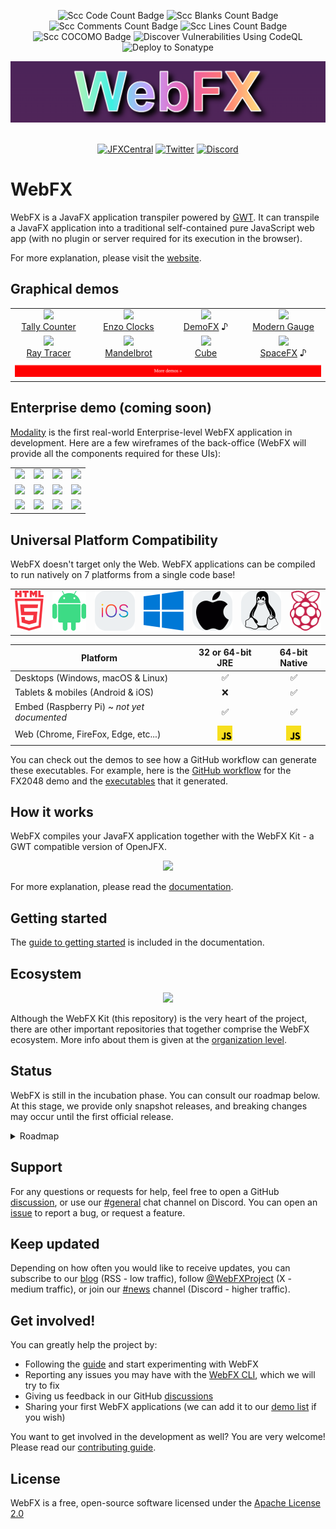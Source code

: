 
<div align="center">

![Scc Code Count Badge](https://sloc.xyz/github/webfx-project/webfx/?category=code)
![Scc Blanks Count Badge](https://sloc.xyz/github/webfx-project/webfx/?category=blanks)
![Scc Comments Count Badge](https://sloc.xyz/github/webfx-project/webfx/?category=comments)
![Scc Lines Count Badge](https://sloc.xyz/github/webfx-project/webfx/?category=lines)
![Scc COCOMO Badge](https://sloc.xyz/github/webfx-project/webfx/?category=cocomo)
![Discover Vulnerabilities Using CodeQL](https://github.com/webfx-project/webfx/actions/workflows/discover-vulnerabilities.yml/badge.svg)
![Deploy to Sonatype](https://github.com/webfx-project/webfx/actions/workflows/build-and-deploy-to-sonatype.yml/badge.svg)

<a href="https://webfx.dev"><img src="WebFX.png"/></a>
&nbsp;

[![JFXCentral](https://img.shields.io/badge/Find_me_on-JFXCentral-blue?logo=googlechrome&logoColor=white)](https://www.jfx-central.com/tools/webfx)
[![Twitter](https://img.shields.io/badge/follow-%40WebFXProject-0f80c0?logo=x)](https://twitter.com/WebFXProject) 
[![Discord](https://img.shields.io/badge/join-support_chat-0f80c0?logo=discord&logoColor=white)](https://discord.gg/7FQh3S5S)

</div>

# WebFX
WebFX is a JavaFX application transpiler powered by [GWT][gwt-website]. It can transpile a JavaFX application into a traditional self-contained pure JavaScript web app (with no plugin or server required for its execution in the browser).

For more explanation, please visit the [website][webfx-website].

## Graphical demos

<div align="center">
<table>
<tr>
<td align="center"><a href="https://tallycounter.webfx.dev"><img src="https://webfx-demos.github.io/webfx-demos-videos/TallyCounter.webp"/><br/>Tally Counter</a>
</td>
<td align="center"><a href="https://enzoclocks.webfx.dev"> <img src="https://webfx-demos.github.io/webfx-demos-videos/EnzoClocks.webp"/><br/> Enzo Clocks</a></td>
<td align="center"><a href="https://demofx.webfx.dev"><img src="https://webfx-demos.github.io/webfx-demos-videos/DemoFX.webp"/><br/>DemoFX</a> ♪</td>
<td align="center"><a href="https://moderngauge.webfx.dev"><img src="https://webfx-demos.github.io/webfx-demos-videos/ModernGauge.webp"/><br/>Modern Gauge</a></td>
</tr>
<tr>
<td align="center"><a href="https://raytracer.webfx.dev"><img src="https://webfx-demos.github.io/webfx-demos-videos/RayTracer.webp"/><br/>Ray Tracer</a></td>
<td align="center"><a href="https://mandelbrot.webfx.dev"><img src="https://webfx-demos.github.io/webfx-demos-videos/Mandelbrot.webp"/><br/>Mandelbrot</a></td>
<td align="center"><a href="https://cube.webfx.dev"><img src="https://webfx-demos.github.io/webfx-demos-videos/Cube.webp"/><br/>Cube</a></td>
<td align="center"><a href="https://spacefx.webfx.dev"><img src="https://webfx-demos.github.io/webfx-demos-videos/SpaceFX.webp"/><br/>SpaceFX</a> ♪</td>
</tr>
<tr>
<td colspan="4" align="center">
<a href="https://github.com/webfx-demos">
<img width="100%" src='MoreDemos.svg'/>
</a>
</td>
</tr>
</table>
</div>

## Enterprise demo (coming soon)

[Modality](https://github.com/modalityone/modality) is the first real-world Enterprise-level WebFX application in development. Here are a few wireframes of the back-office (WebFX will provide all the components required for these UIs):

<table>
<tr>
<td><a href="https://modality.one/wireframes/Modality-wireframe-01.png"><img src="https://modality.one/wireframes/Modality-wireframe-01-thumbnail.png"/></a></td>
<td><a href="https://modality.one/wireframes/Modality-wireframe-02.png"><img src="https://modality.one/wireframes/Modality-wireframe-02-thumbnail.png"/></a></td>
<td><a href="https://modality.one/wireframes/Modality-wireframe-03.png"><img src="https://modality.one/wireframes/Modality-wireframe-03-thumbnail.png"/></a></td>
<td><a href="https://modality.one/wireframes/Modality-wireframe-04.png"><img src="https://modality.one/wireframes/Modality-wireframe-04-thumbnail.png"/></a></td>
</tr>
<tr>
<td><a href="https://modality.one/wireframes/Modality-wireframe-05.png"><img src="https://modality.one/wireframes/Modality-wireframe-05-thumbnail.png"/></a></td>
<td><a href="https://modality.one/wireframes/Modality-wireframe-06.png"><img src="https://modality.one/wireframes/Modality-wireframe-06-thumbnail.png"/></a></td>
<td><a href="https://modality.one/wireframes/Modality-wireframe-07.png"><img src="https://modality.one/wireframes/Modality-wireframe-07-thumbnail.png"/></a></td>
<td><a href="https://modality.one/wireframes/Modality-wireframe-08.png"><img src="https://modality.one/wireframes/Modality-wireframe-08-thumbnail.png"/></a></td>
</tr>
<tr>
<td><a href="https://modality.one/wireframes/Modality-wireframe-09.png"><img src="https://modality.one/wireframes/Modality-wireframe-09-thumbnail.png"/></a></td>
<td><a href="https://modality.one/wireframes/Modality-wireframe-10.png"><img src="https://modality.one/wireframes/Modality-wireframe-10-thumbnail.png"/></a></td>
<td><a href="https://modality.one/wireframes/Modality-wireframe-11.png"><img src="https://modality.one/wireframes/Modality-wireframe-11-thumbnail.png"/></a></td>
<td><a href="https://modality.one/wireframes/Modality-wireframe-12.png"><img src="https://modality.one/wireframes/Modality-wireframe-12-thumbnail.png"/></a></td>
</tr>
</table>

## Universal Platform Compatibility

WebFX doesn't target only the Web. WebFX applications can be compiled to run natively on 7 platforms from a single code base!

<div align="center">

<table>
<tr>
<td><img src="html5.svg"/></td>
<td><img src="android.svg"/></td>
<td><img src="ios.svg"/></td>
<td><img src="windows.svg"/></td>
<td><img src="apple-dark.svg"/></td>
<td><img src="linux-dark.svg"/></td>
<td><img src="raspberry-pi.svg"/></td>
</tr>
</table>

| Platform                                    |       32 or 64-bit JRE        |         64-bit Native         |
|---------------------------------------------|:-----------------------------:|:-----------------------------:|
| Desktops (Windows, macOS & Linux)           |               ✅               |               ✅               |
| Tablets & mobiles (Android & iOS)           |               ❌               |               ✅               |
| Embed (Raspberry Pi) ~ *not yet documented* |               ✅               |               ✅               |
| Web (Chrome, FireFox, Edge, etc...)         | <img height=24 src="JS.svg"/> | <img height=24 src="JS.svg"/> |

</div>


You can check out the demos to see how a GitHub workflow can generate these executables.
For example, here is the [GitHub workflow](https://github.com/webfx-demos/webfx-demo-fx2048/blob/main/.github/workflows/builds.yml) for the FX2048 demo and the [executables](https://github.com/webfx-demos/webfx-demo-fx2048/releases) that it generated.

## How it works

WebFX compiles your JavaFX application together with the WebFX Kit - a GWT compatible version of OpenJFX.

<div align="center">
    <picture>
      <source media="(prefers-color-scheme: dark)" srcset="https://docs.webfx.dev/webfx-readmes/webfx-kit-dark.svg">
      <img src="https://docs.webfx.dev/webfx-how-it-works.svg">
    </picture>
</div>

For more explanation, please read the [documentation][webfx-docs].

## Getting started

The [guide to getting started][webfx-guide] is included in the documentation.

## Ecosystem

<div align="center">
    <picture>
      <source media="(prefers-color-scheme: dark)" srcset="https://docs.webfx.dev/webfx-readmes/webfx-project-dark.svg">
      <img src="https://docs.webfx.dev/webfx-readmes/webfx-project-light.svg" />
    </picture>
</div>

Although the WebFX Kit (this repository) is the very heart of the project, there are other important repositories that together comprise the WebFX ecosystem. More info about them is given at the [organization level](https://github.com/webfx-project).

## Status

WebFX is still in the incubation phase. You can consult our roadmap below. At this stage, we provide only snapshot releases, and breaking changes may occur until the first official release.

<details>
  <summary>Roadmap</summary>

- [x] Proof of Concept
- [x] Prototype
- [x] [WebFX CLI][webfx-cli-repo]
- [x] [WebFX Demos](https://github.com/webfx-demos)
- [x] [WebFX Website][webfx-website]
- [x] [WebFX Docs][webfx-docs]
- [x] [WebFX Blog][webfx-blog]
- [ ] <img src="plot.svg"></img> JavaFX coverage
    - [ ] <img src="plot.svg"></img> javafx-base ![](https://geps.dev/progress/80)
    - [ ] <img src="plot.svg"></img> javafx-graphics ![](https://geps.dev/progress/70) ⓵
    - [ ] <img src="plot.svg"></img> javafx-controls ![](https://geps.dev/progress/33) ⓶ 
    - [ ] <img src="plot.svg"></img> javafx-media ![](https://geps.dev/progress/85)
    - [ ] <img src="plot.svg"></img> javafx-web ![](https://geps.dev/progress/80)
    - [ ] <img src="plot.svg"></img> javafx-fxml ![](https://geps.dev/progress/10) ⓷
- [ ] <img src="plot.svg"></img> Language, Build & Runtime Environments
  - [x] [GWT][gwt-website] support
  - [ ] <img src="plot.svg"></img> [J2CL][j2cl-repo] support ![](https://geps.dev/progress/50) ⓸
  - [ ] <img src="plot.svg"></img> [TeaVM][teavm-website] support ![](https://geps.dev/progress/20) ⓹
  - [ ] [Kotlin][kotlin-website] support (via J2CL or TeaVM)
  - [ ] [Scala](https://www.scala-lang.org/) support (via TeaVM only)
  - [ ] [WebAssembly][jxbrowser-website] support (via J2CL or TeaVM)
  - [ ] [JxBrowser][jxbrowser-website] support ⓺
- [ ] <img src="plot.svg"></img> Ecosystem
    - [ ] <img src="plot.svg"></img> [WebFX Platform][webfx-platform-repo] ![](https://geps.dev/progress/85)
    - [ ] <img src="plot.svg"></img> [WebFX Extras][webfx-extras-repo] ![](https://geps.dev/progress/70) ⓻
    - [ ] <img src="plot.svg"></img> [WebFX Stack][webfx-stack-repo] ![](https://geps.dev/progress/60) ⓼
    - [ ] <img src="plot.svg"></img> WebFX CSS ![](https://geps.dev/progress/40) ⓽ 
    - [x] [WebFX Libs][webfx-libs-repo] (subject to grow on demand)
- [ ] <img src="plot.svg"></img> [WebFX Maven Plugin][webfx-maven-plugin] ![](https://geps.dev/progress/40)
- [x] Enterprise application prototype
- [ ] <img src="plot.svg"></img> [Modality][modality-repo] (first Enterprise WebFX app) ![](https://geps.dev/progress/50)
- [x] CI/CD pipeline (see example of [GitHub workflow][github-workflow-example])
- [ ] GitHub workflow automatic generation by the CLI
- [ ] Unit test support in WebFX CLI
- [ ] Additional CLI features for contributors
- [ ] Syntax documentation of `webfx.xml` files
- [ ] Improvement of the OpenJFX patching process
    - [ ] Automate the process to ease a rebase on OpenJFX
    - [ ] Rebase WebFX on OpenJFX latest version
- [ ] General Availability

⓵ 100% = No 3D, no CSS. JavaFX 3D can't be easily mapped to HTML. For CSS, the WebFX approach is to rely on HTML CSS, rather than emulating JavaFX CSS in the browser. See ⓽ for more info about this approach.

⓶ WebFX supports the general javafx-controls API (allowing you to write custom controls). So far, the supported JavaFX controls are: Button, CheckBox, RadioButton, ContextMenu, Label, Hyperlink, TextField, TextArea, PasswordField, ProgressBar, Slider, ScrollPane, SplitPane & TabPane.

⓷ FXML relies on reflection, which is not supported by transpilers. Alternatively, WebFX could transform fxml files into transpilable Java code. A prototype has been made with this approach using [Memory Game](https://github.com/JaretWright/MemoryGame), a FXML-based JavaFX game (see working [demo](https://memorygame.webfx.dev)).

⓸ An effort is currently being made to make WebFX transpiler-agnostic. J2CL (successor of GWT in active development) will be soon supported. This future-proof step will also bring all [next goodies](https://github.com/google/j2cl/issues/93) from J2CL, such as WebAssembly target (in addition to JavaScript) and Kotlin language (in addition to Java). 

⓹ TeaVM is another popular transpiler. Whereas GWT & J2CL are Java-source transpilers, TeaVM is a byte-code transpiler, which will open the door to other alternative JVM languages such as Scala. Also, TeaVM supports Java 21, including `record` and new `switch` expressions.

⓺ The JxBrowser support will offer an external web view that developers can use to run, test and debug the web version of their WebFX app directly from Java (no transpilation required!). The IDE will simply run your app with the WebFX Kit runtime (instead of OpenJFX) in the JVM, and the DOM generated by WebFX will be rendered in JxBrowser (a Chromium-based browser controlled by Java). This will considerably speed up the development cycle of web apps.

⓻ WebFX extras provides additional features for WebFX, and simpler alternative controls to the complex JavaFX controls not yet supported (ex: simple data grid and charts).

⓼ WebFX Stack provides additional enterprise-level features such as: UI router, I18n, Validation, Auth(n/z) with SSO support, client-side ORM, DB access, websocket-based event bus (for server communication - focus on Vert.x), and server push features. WebFX Stack + Vert.x is a Java full-stack solution (similar to React + Node.js).

⓽ WebFX CSS relies on dual format: JavaFX CSS & HTML CSS. WebFX developers will need to write both formats. Although it's more work, this is the most optimised approach (emulating JavaFX CSS and loading caspian.css in the browser would be a heavy approach). WebFX CSS will provide a lighter initial CSS for JavaFX that will replace caspian, using a modern sleek minimalistic flat design. 

Some redesign work is also necessary to transit from the current patching process (which is mainly a manual patch of OpenJFX 8) to a more professional patching process with tooling allowing regular rebasing onto OpenJFX.

[webfx-website]: https://webfx.dev
[webfx-docs]: https://docs.webfx.dev
[webfx-guide]: https://docs.webfx.dev/#_getting_started
[webfx-blog]: https://blog.webfx.dev
[webfx-discussions]: https://github.com/webfx-project/webfx/discussions
[webfx-cli-repo]: https://github.com/webfx-project/webfx-cli
[webfx-platform-repo]: https://github.com/webfx-project/webfx-platform
[webfx-extras-repo]: https://github.com/webfx-project/webfx-extras
[webfx-stack-repo]: https://github.com/webfx-project/webfx-stack
[webfx-libs-repo]: https://github.com/webfx-libs
[webfx-maven-plugin]: https://github.com/webfx-project/webfx-maven-plugin
[modality-repo]: https://github.com/modalityone/modality
[github-workflow-example]: https://github.com/webfx-demos/webfx-demo-spacefx/blob/main/.github/workflows/builds.yml
[gwt-website]: https://gwtproject.org
[j2cl-repo]: https://github.com/google/j2cl
[teavm-website]: https://teavm.org
[jxbrowser-website]: https://www.teamdev.com/jxbrowser
[kotlin-website]: https://kotlinlang.org

</details>

## Support

For any questions or requests for help, feel free to open a GitHub [discussion](https://github.com/webfx-project/webfx/discussions), or use our [#general](https://discord.gg/7FQh3S5S) chat channel on Discord. You can open an [issue](https://github.com/webfx-project/webfx/issues) to report a bug, or request a feature.


## Keep updated

Depending on how often you would like to receive updates, you can subscribe to our [blog][webfx-blog] (RSS - low traffic), follow  [@WebFXProject](https://twitter.com/WebFXProject) (X - medium traffic), or join our [#news](https://discord.com/channels/1205089571835088907/1209157316197355530) channel (Discord - higher traffic).

## Get involved!

You can greatly help the project by:

- Following the [guide][webfx-guide] and start experimenting with WebFX
- Reporting any issues you may have with the [WebFX CLI][webfx-cli-repo], which we will try to fix
- Giving us feedback in our GitHub [discussions][webfx-discussions]
- Sharing your first WebFX applications (we can add it to our [demo list][webfx-demos] if you wish)

You want to get involved in the development as well? You are very welcome! Please read our [contributing guide](CONTRIBUTING.md).

## License

WebFX is a free, open-source software licensed under the [Apache License 2.0](../LICENSE)

[webfx-website]: https://webfx.dev
[webfx-docs]: https://docs.webfx.dev
[webfx-demos]: https://github.com/webfx-demos
[webfx-guide]: https://docs.webfx.dev/#_getting_started
[webfx-blog]: https://blog.webfx.dev
[webfx-discussions]: https://github.com/webfx-project/webfx/discussions
[webfx-contact]: mailto:maintainer@webfx.dev
[webfx-cli-repo]: https://github.com/webfx-project/webfx-cli
[gwt-website]: http://www.gwtproject.org

